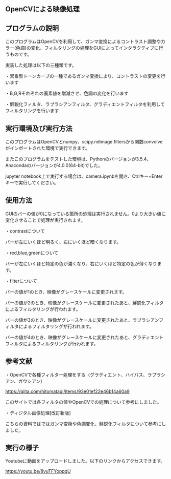 OpenCVによる映像処理
----
プログラムの説明
----
このプログラムはOpenCVを利用して、ガンマ変換によるコントラスト調整やカラー(色調)の変化、フィルタリングの処理をGUIによってインタラクティブに行うものです。

実装した処理は以下の三種類です。

・累乗型トーンカーブの一種であるガンマ変換により、コントラストの変更を行います

・B,G,Rそれぞれの画素値を増減させ、色調の変化を行います

・鮮鋭化フィルタ、ラプラシアンフィルタ、グラディエントフィルタを利用してフィルタリングを行います

実行環境及び実行方法
----
このプログラムはOpenCVとnumpy、scipy.ndimage.filtersから関数convolveがインポートされた環境で実行できます。

またこのプログラムをテストした環境は、Pythonのバージョンが3.5.4、Anacondaのバージョンが4.0.0(64-bit)でした。

jupyter notebook上で実行する場合は、camera.ipynbを開き、Ctrlキー+Enterキーで実行してください。

使用方法
----
GUIのバーの値が0になっている箇所の処理は実行されません。0より大きい値に変化させることで処理が実行されます。

・contrastについて

バーが左にいくほど明るく、右にいくほど暗くなります。

・red,blue,greenについて

バーが左にいくほど特定の色が濃くなり、右にいくほど特定の色が薄くなります。

・filterについて

バーの値が1のとき、映像がグレースケールに変更されます。

バーの値が2のとき、映像がグレースケールに変更されたあと、鮮鋭化フィルタによるフィルタリングが行われます。

バーの値が3のとき、映像がグレースケールに変更されたあと、ラプラシアンフィルタによるフィルタリングが行われます。

バーの値が4のとき、映像がグレースケールに変更されたあと、グラディエントフィルタによるフィルタリングが行われます。

参考文献
----
・OpenCVで各種フィルター処理をする（グラディエント、ハイパス、ラプラシアン、ガウシアン）

https://qiita.com/hitomatagi/items/93e01ef22e46b14a60a9

このサイトでは各フィルタの値やOpenCVでの処理について参考にしました。

・ディジタル画像処理[改訂新版]

こちらの資料ではではガンマ変換や色調変化、鮮鋭化フィルタについて参考にしました。

実行の様子
----
Youtubeに動画をアップロードしました。以下のリンクからアクセスできます。

https://youtu.be/8vuTFYoppqU
